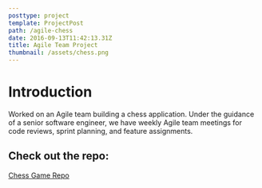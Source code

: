 ```yaml
---
posttype: project
template: ProjectPost
path: /agile-chess
date: 2016-09-13T11:42:13.31Z
title: Agile Team Project
thumbnail: /assets/chess.png
---
```

# Introduction

Worked on an Agile team building a chess application. Under the guidance of a senior software engineer, we have weekly Agile team meetings for code reviews, sprint planning, and feature assignments.

## Check out the repo:

[Chess Game Repo](https://github.com/KnightClasses/chess-game)